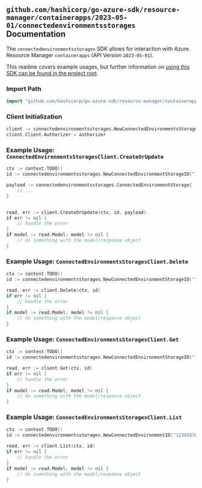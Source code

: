 
## `github.com/hashicorp/go-azure-sdk/resource-manager/containerapps/2023-05-01/connectedenvironmentsstorages` Documentation

The `connectedenvironmentsstorages` SDK allows for interaction with Azure Resource Manager `containerapps` (API Version `2023-05-01`).

This readme covers example usages, but further information on [using this SDK can be found in the project root](https://github.com/hashicorp/go-azure-sdk/tree/main/docs).

### Import Path

```go
import "github.com/hashicorp/go-azure-sdk/resource-manager/containerapps/2023-05-01/connectedenvironmentsstorages"
```


### Client Initialization

```go
client := connectedenvironmentsstorages.NewConnectedEnvironmentsStoragesClientWithBaseURI("https://management.azure.com")
client.Client.Authorizer = authorizer
```


### Example Usage: `ConnectedEnvironmentsStoragesClient.CreateOrUpdate`

```go
ctx := context.TODO()
id := connectedenvironmentsstorages.NewConnectedEnvironmentStorageID("12345678-1234-9876-4563-123456789012", "example-resource-group", "connectedEnvironmentName", "storageName")

payload := connectedenvironmentsstorages.ConnectedEnvironmentStorage{
	// ...
}


read, err := client.CreateOrUpdate(ctx, id, payload)
if err != nil {
	// handle the error
}
if model := read.Model; model != nil {
	// do something with the model/response object
}
```


### Example Usage: `ConnectedEnvironmentsStoragesClient.Delete`

```go
ctx := context.TODO()
id := connectedenvironmentsstorages.NewConnectedEnvironmentStorageID("12345678-1234-9876-4563-123456789012", "example-resource-group", "connectedEnvironmentName", "storageName")

read, err := client.Delete(ctx, id)
if err != nil {
	// handle the error
}
if model := read.Model; model != nil {
	// do something with the model/response object
}
```


### Example Usage: `ConnectedEnvironmentsStoragesClient.Get`

```go
ctx := context.TODO()
id := connectedenvironmentsstorages.NewConnectedEnvironmentStorageID("12345678-1234-9876-4563-123456789012", "example-resource-group", "connectedEnvironmentName", "storageName")

read, err := client.Get(ctx, id)
if err != nil {
	// handle the error
}
if model := read.Model; model != nil {
	// do something with the model/response object
}
```


### Example Usage: `ConnectedEnvironmentsStoragesClient.List`

```go
ctx := context.TODO()
id := connectedenvironmentsstorages.NewConnectedEnvironmentID("12345678-1234-9876-4563-123456789012", "example-resource-group", "connectedEnvironmentName")

read, err := client.List(ctx, id)
if err != nil {
	// handle the error
}
if model := read.Model; model != nil {
	// do something with the model/response object
}
```
